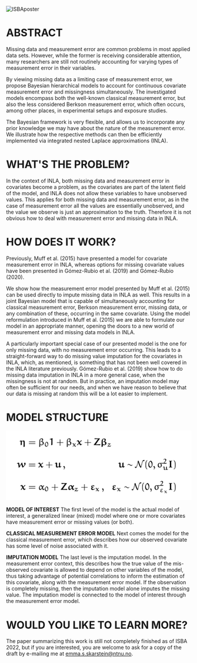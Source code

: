 ![ISBAposter](https://github.com/emmaSkarstein/ISBA2022-Poster/blob/main/Poster_ISBA.png)


# ABSTRACT
Missing data and measurement error are common problems in most applied data sets. However, while the former is receiving considerable attention, many researchers are still not routinely accounting for varying types of measurement error in their variables. 

By viewing missing data as a limiting case of measurement error, we propose Bayesian hierarchical models to account for continuous covariate measurement error and missingness simultaneously. The investigated models encompass both the well-known classical measurement error, but also the less considered Berkson measurement error, which often occurs, among other places, in experimental setups and exposure studies. 

The Bayesian framework is very flexible, and allows us to incorporate any prior knowledge we may have about the nature of the measurement error. We illustrate how the respective methods can then be efficiently implemented via integrated nested Laplace approximations (INLA). 

# WHAT'S THE PROBLEM?
In the context of INLA, both missing data and measurement error in covariates become a problem, as the covariates are part of the latent field of the model, and INLA does not allow these variables to have unobserved values. This applies for both missing data and measurement error, as in the case of measurement error all the values are essentially unobserved, and the value we observe is just an approximation to the truth. Therefore it is not obvious how to deal with measurement error and missing data in INLA. 

# HOW DOES IT WORK?
Previously, Muff et al. (2015) have presented a model for covariate measurement error in INLA, whereas options for missing covariate values have been presented in Gómez-Rubio et al. (2019) and Gómez-Rubio (2020).

We show how the measurement error model presented by Muff et al. (2015) can be used directly to impute missing data in INLA as well. This results in a joint Bayesian model that is capable of simultaneously accounting for classical measurement error, Berkson measurement error, missing data, or any combination of these, occurring in the same covariate. Using the model reformulation introduced in Muff et al. (2015) we are able to formulate our model in an appropriate manner, opening the doors to a new world of measurement error and missing data models in INLA.

A particularly important special case of our presented model is the one for only missing data, with no measurement error occurring. This leads to a straight-forward way to do missing value imputation for the covariates in INLA, which, as mentioned, is something that has not been well covered in the INLA literature previously. Gómez-Rubio et al. (2019) show how to do missing data imputation in INLA in a more general case, when the missingness is not at random. But in practice, an imputation model may often be sufficient for our needs, and when we have reason to believe that our data is missing at random this will be a lot easier to implement. 

# MODEL STRUCTURE

![posterequation](https://github.com/emmaSkarstein/ISBA2022-Poster/blob/main/poster_equation.png)

**MODEL OF INTEREST** The first level of the model is the actual model of interest, a generalized linear (mixed) model where one or more covariates have measurement error or missing values (or both). 

**CLASSICAL MEASUREMENT ERROR MODEL** Next comes the model for the classical measurement error, which describes how our observed covariate has some level of noise associated with it. 

**IMPUTATION MODEL** The last level is the imputation model. In the measurement error context, this describes how the true value of the mis-observed covariate is allowed to depend on other variables of the model, thus taking advantage of potential correlations to inform the estimation of this covariate, along with the measurement error model. If the observation is completely missing, then the imputation model alone imputes the missing value. The imputation model is connected to the model of interest through the measurement error model. 


# WOULD YOU LIKE TO LEARN MORE?
The paper summarizing this work is still not completely finished as of ISBA 2022, but if you are interested, you are welcome to ask for a copy of the draft by e-mailing me at emma.s.skarstein@ntnu.no.



